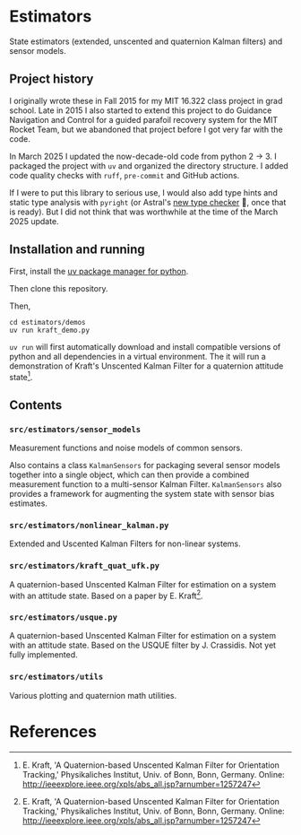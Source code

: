 # Estimators

State estimators (extended, unscented and quaternion Kalman filters) and sensor models.

## Project history

I originally wrote these in Fall 2015 for my MIT 16.322 class project in grad school.
Late in 2015 I also started to extend this project to do Guidance Navigation and Control for a guided parafoil recovery system for the MIT Rocket Team, but we abandoned that project before I got very far with the code.

In March 2025 I updated the now-decade-old code from python 2 -> 3. I packaged the project with `uv` and organized the directory structure.
I added code quality checks with `ruff`, `pre-commit` and GitHub actions.

If I were to put this library to serious use, I would also add type hints and static type analysis with `pyright` (or Astral's [new type checker](https://x.com/charliermarsh/status/1884651482009477368) 👀, once that is ready). But I did not think that was worthwhile at the time of the March 2025 update.

## Installation and running

First, install the [uv package manager for python](https://docs.astral.sh/uv/getting-started/installation/#installation-methods).

Then clone this repository.

Then,
```
cd estimators/demos
uv run kraft_demo.py
```

`uv run` will first automatically download and install compatible versions of python and all dependencies in a virtual environment. The it will run a demonstration of Kraft's Unscented Kalman Filter for a quaternion attitude state[^1].

## Contents

### `src/estimators/sensor_models`

Measurement functions and noise models of common sensors.

Also contains a class `KalmanSensors` for packaging several sensor models together into a single object, which can then provide a combined measurement function to a multi-sensor Kalman Filter. `KalmanSensors` also provides a framework for augmenting the system state with sensor bias estimates.

### `src/estimators/nonlinear_kalman.py`

Extended and Uscented Kalman Filters for non-linear systems.

### `src/estimators/kraft_quat_ufk.py`

A quaternion-based Unscented Kalman Filter for estimation on a system with an attitude state. Based on a paper by E. Kraft[^1].

### `src/estimators/usque.py`

A quaternion-based Unscented Kalman Filter for estimation on a system with an attitude state. Based on the USQUE filter by J. Crassidis. Not yet fully implemented.

### `src/estimators/utils`

Various plotting and quaternion math utilities.

# References

[^1]: E. Kraft, 'A Quaternion-based Unscented Kalman Filter for 
    Orientation Tracking,' Physikaliches Institut, Univ. of Bonn,
    Bonn, Germany.
    Online: http://ieeexplore.ieee.org/xpls/abs_all.jsp?arnumber=1257247